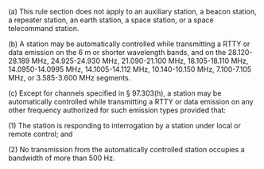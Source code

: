 (a) This rule section does not apply to an auxiliary station, a beacon station, a repeater station, an earth station, a space station, or a space telecommand station.

(b) A station may be automatically controlled while transmitting a RTTY or data emission on the 6 m or shorter wavelength bands, and on the 28.120-28.189 MHz, 24.925-24.930 MHz, 21.090-21.100 MHz, 18.105-18.110 MHz, 14.0950-14.0995 MHz, 14.1005-14.112 MHz, 10.140-10.150 MHz, 7.100-7.105 MHz, or 3.585-3.600 MHz segments.

(c) Except for channels specified in § 97.303(h), a station may be automatically controlled while transmitting a RTTY or data emission on any other frequency authorized for such emission types provided that:

(1) The station is responding to interrogation by a station under local or remote control; and

(2) No transmission from the automatically controlled station occupies a bandwidth of more than 500 Hz.


